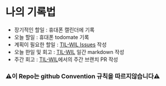 # 나의 기록법
- 장기적인 할일 : 휴대폰 캘린더에 기록
- 오늘 할일 : 휴대폰 todomate 기록
- 계획이 필요한 할일 : [TIL-WIL Issues](https://github.com/luckyvickyricky/TIL-WIL/issues) 작성
- 오늘 한일 및 회고 : [TIL-WIL](https://github.com/luckyvickyricky/TIL-WIL) 일간 markdown 작성
- 주간 회고 : [TIL-WIL](https://github.com/luckyvickyricky/TIL-WIL/pulls)에서의 주간 브랜치 PR 작성

### ⚠️이 Repo는 github Convention 규칙을 따르지않습니다⚠️
